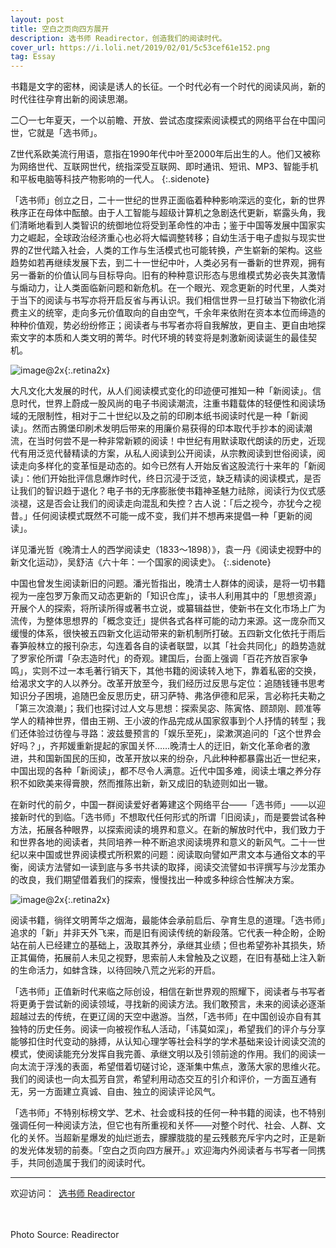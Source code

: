 ```yaml
---
layout: post
title: 空白之页向四方展开
description: 选书师 Readirector，创造我们的阅读时代。
cover_url: https://i.loli.net/2019/02/01/5c53cef61e152.png
tag: Essay
---
```


书籍是文字的密林，阅读是诱人的长征。一个时代必有一个时代的阅读风尚，新的时代往往孕育出新的阅读思潮。

二〇一七年夏天，一个以前瞻、开放、尝试态度探索阅读模式的网络平台在中国问世，它就是「选书师」。

Z世代系欧美流行用语，意指在1990年代中叶至2000年后出生的人。他们又被称为网络世代、互联网世代，统指深受互联网、即时通讯、短讯、MP3、智能手机和平板电脑等科技产物影响的一代人。
{:.sidenote}

「选书师」创立之日，二十一世纪的世界正面临着种种影响深远的变化，新的世界秩序正在母体中酝酿。由于人工智能与超级计算机之急剧迭代更新，崭露头角，我们清晰地看到人类智识的统御地位将受到革命性的冲击；鉴于中国等发展中国家实力之崛起，全球政治经济重心也必将大幅调整转移；自幼生活于电子虚拟与现实世界的Z世代踏入社会，人类的工作与生活模式也可能转换，产生崭新的架构。这些趋势如若再继续发展下去，到二十一世纪中叶，人类必另有一番新的世界观，拥有另一番新的价值认同与目标导向。旧有的种种意识形态与思维模式势必丧失其激情与煽动力，让人类面临新问题和新危机。在一个眼光、观念更新的时代里，人类对于当下的阅读与书写亦将开启反省与再认识。我们相信世界一旦打破当下物欲化消费主义的统宰，走向多元价值取向的自由空气，千余年来依附在资本本位而缔造的种种价值观，势必纷纷修正；阅读者与书写者亦将自我解放，更自主、更自由地探索文字的本质和人类文明的菁华。时代环境的转变将是刺激新阅读诞生的最佳契机。

![image@2x](https://i.loli.net/2019/02/01/5c53cf033a685.jpg){:.retina2x}

大凡文化大发展的时代，从人们阅读模式变化的印迹便可推知一种「新阅读」。信息时代，世界上蔚成一股风尚的电子书阅读潮流，注重书籍载体的轻便性和阅读场域的无限制性，相对于二十世纪以及之前的印刷本纸书阅读时代是一种「新阅读」。然而古腾堡印刷术发明后带来的用廉价易获得的印本取代手抄本的阅读潮流，在当时何尝不是一种非常新颖的阅读！中世纪有用默读取代朗读的历史，近现代有用泛览代替精读的方案，从私人阅读到公开阅读，从宗教阅读到世俗阅读，阅读走向多样化的变革恒是动态的。如今已然有人开始反省这股流行十来年的「新阅读」：他们开始批评信息爆炸时代，终日沉浸于泛览，缺乏精读的阅读模式，是否让我们的智识趋于退化？电子书的无序膨胀使书籍神圣魅力祛除，阅读行为仪式感淡褪，这是否会让我们的阅读走向混乱和失控？古人说：「后之视今，亦犹今之视昔。」任何阅读模式既然不可能一成不变，我们并不想再来提倡一种「更新的阅读」。

详见潘光哲《晚清士人的西学阅读史（1833～1898）》，袁一丹《阅读史视野中的新文化运动》，吴舒洁《六十年：一个国家的阅读史》。
{:.sidenote}

中国也曾发生阅读新旧的问题。潘光哲指出，晚清士人群体的阅读，是将一切书籍视为一座包罗万象而又动态更新的「知识仓库」，读书人利用其中的「思想资源」开展个人的探索，将所读所得或著书立说，或纂辑益世，使新书在文化市场上广为流传，为整体思想界的「概念变迁」提供各式各样可能的动力来源。这一庞杂而又缓慢的体系，很快被五四新文化运动带来的新机制所打破。五四新文化依托于雨后春笋般林立的报刊杂志，勾连着各自的读者联盟，以其「社会共同化」的趋势造就了罗家伦所谓「杂志造时代」的奇观。建国后，台面上强调「百花齐放百家争鸣」，实则不过一本毛著行销天下，其他书籍的阅读转入地下，靠着私密的交换，给渴求文字的人以养分。改革开放至今，我们经历过反思与定位：追随钱锺书思考知识分子困境，追随巴金反思历史，研习萨特、弗洛伊德和尼采，言必称托夫勒之「第三次浪潮」；我们也探讨过人文与思想：探索吴宓、陈寅恪、顾颉刚、顾准等学人的精神世界，借由王朔、王小波的作品完成从国家叙事到个人抒情的转型；我们还体验过彷徨与寻路：波兹曼预言的「娱乐至死」，梁漱溟追问的「这个世界会好吗？」，齐邦媛重新提起的家国关怀……晚清士人的迂旧，新文化革命者的激进，共和国新国民的压抑，改革开放以来的纷杂，凡此种种都暴露出近一世纪来，中国出现的各种「新阅读」，都不尽令人满意。近代中国多难，阅读土壤之养分存积不如欧美来得膏腴，然而推陈出新，新又成旧的轨迹则如出一辙。

在新时代的前夕，中国一群阅读爱好者筹建这个网络平台——「选书师」——以迎接新时代的到临。「选书师」不想取代任何形式的所谓「旧阅读」，而是要尝试各种方法，拓展各种眼界，以探索阅读的境界和意义。在新的解放时代中，我们致力于和世界各地的阅读者，共同培养一种不断追求阅读境界和意义的新风气。二十一世纪以来中国或世界阅读模式所积累的问题：阅读取向譬如严肃文本与通俗文本的平衡，阅读方法譬如一读到底与多书共读的取择，阅读交流譬如书评撰写与沙龙策办的改良，我们期望借着我们的探索，慢慢找出一种或多种综合性解决方案。

![image@2x](https://i.loli.net/2019/02/27/5c76658577277.jpg){:.retina2x}

阅读书籍，徜徉文明菁华之烟海，最能体会承前启后、孕育生息的道理。「选书师」追求的「新」并非天外飞来，而是旧有阅读传统的新段落。它代表一种企盼，企盼站在前人已经建立的基础上，汲取其养分，承继其业绩；但也希望弥补其损失，矫正其偏倚，拓展前人未见之视野，思索前人未曾触及之议题，在旧有基础上注入新的生命活力，如蚌含珠，以待回映八荒之光彩的开启。

「选书师」正值新时代来临之际创设，相信在新世界观的照耀下，阅读者与书写者将更勇于尝试新的阅读领域，寻找新的阅读方法。我们敢预言，未来的阅读必逐渐超越过去的传统，在更辽阔的天空中遨游。当然，「选书师」在中国创设亦自有其独特的历史任务。阅读一向被视作私人活动，「讳莫如深」，希望我们的评介与分享能够扣住时代变动的脉搏，从认知心理学等社会科学的学术基础来设计阅读交流的模式，使阅读能充分发挥自我完善、承继文明以及引领前途的作用。我们的阅读一向太流于浮浅的表面，希望借着切磋讨论，逐渐集中焦点，激荡大家的思维火花。我们的阅读也一向太孤芳自赏，希望利用动态交互的引介和评价，一方面互通有无，另一方面建立真诚、自由、独立的阅读评论风气。

「选书师」不特别标榜文学、艺术、社会或科技的任何一种书籍的阅读，也不特别强调任何一种阅读方法，但它也有所重视和关怀——对整个时代、社会、人群、文化的关怀。当超新星爆发的灿烂逝去，朦朦胧胧的星云残骸充斥宇内之时，正是新的发光体发轫的前奏。「空白之页向四方展开。」欢迎海内外阅读者与书写者一同携手，共同创造属于我们的阅读时代。

---

欢迎访问：&ensp;<a href="https://readirector.com" target="_blank">选书师 Readirector</a>

&emsp;  
&emsp;  
Photo Source: Readirector

